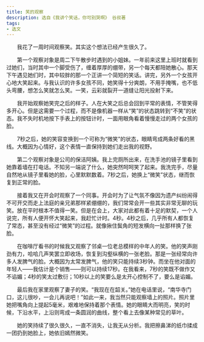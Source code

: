 ```yaml
---
title: 笑的观察
description: 选自《我讲个笑话，你可别哭啊》 谷叔著
tags:
- 选文
---
```


　　我花了一周时间观察笑。其实这个想法已经产生很久了。

　　第一个观察对象是周二下午散步时遇到的小姐妹。一年前来这里上班时就看到过她们，当时其中一个脚受伤了，缠着厚厚的绷带，另一个每天都陪她散心。那天下午遇见她们时，其中较胖的那一个正讲一个简短的笑话。讲完，另外一个女孩开心地大笑起来。与我认识的许多女孩不同，她笑得十分爽朗，不用手掩嘴，也不低头弯腰，想怎么笑就怎么笑。一笑，云彩就裂开一道缝让阳光投射下来。

　　我开始观察她笑完之后的样子。人在大笑之后总会回到平常的表情，不管笑得多开心。但是这需要一个过程，而不是像机器一样从“笑”的状态跳转到“不笑”的状态。我不失时机地按下手表上的按钮计时，一面用眼角看着慢慢走过的两个女孩的脸。

　　7秒之后，她的笑容变换到一个可称为“微笑”的状态，眼睛弯成两条好看的黑线。大概因为心情好，这个表情一直保持到她们走出我的视野。

　　第二个观察对象是公司的保洁阿姨。我上完厕所出来，在洗手池的镜子里看到她靠着墙在打电话。不知另一端说了什么，她突然呵呵笑了起来。我洗完手，尽量自然地从镜子里看她的脸，心里默默数着。7秒之后，她换上“微笑”状态，继而恢复到正常的脸。

　　接着我又在开会时观察了一个同事。开会时为了让气氛不像因为遗产纠纷闹得不可开交而走上法庭的亲兄弟那样紧绷绷的，我们常常会开一些其实非常无聊的玩笑。放在平时根本不值得一笑。但是在会上，大家对此都有着十足的默契，一个人说完，所有人便开怀大笑起来，我赶忙计时。4秒。4秒之后，几乎所有人都恢复了常态，甚至没有经过“微笑”的过程。就像揪住鬓角的短发横向一扯那样换了张脸。

　　在咖啡厅看书的时候我又观察了邻桌一位老总模样的中年人的笑。他的笑声刚劲有力，哈哈几声笑罢立即收场，恢复到沟壑纵横的一张老脸。那是一张经常向许多人发脾气的脸。大概因为太常发脾气，他的笑只能持续3秒钟。而坐在他对面的年轻人——我估计是个销售——则可以持续17秒。在我看来，7秒的笑既不做作又不谄媚；4秒的笑太过敷衍；10秒以上的笑要么是太开心控制不了，要么是谄媚。

　　最后我在家里观察了妻子的笑。“我现在在韶关。”她在电话里说，“南华寺门口，这儿很吵，一会儿再说吧！”如此一来，我当然只能观察墙上的照片。照片里她把嘴角向上提起5毫米，艰难地保持着那个表情。她的眼睛大而明亮，笑的时候，下沿水平，上沿则弯成一条圆润的曲线，整个看上去像某种常见的草叶。

　　她的笑持续了很久很久，一直不消失，让我无从分析。我把擦鼻涕的纸巾揉成一团扔到她脸上，她依旧嫣然微笑。
